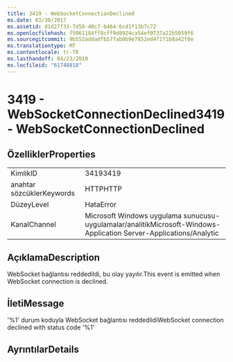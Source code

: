 ```yaml
---
title: 3419 - WebSocketConnectionDeclined
ms.date: 03/30/2017
ms.assetid: d1d27f33-7d59-40c7-b464-6cd1f13b7c72
ms.openlocfilehash: f5061184ff8cff9d8924ca54ef0737a22b5059f6
ms.sourcegitcommit: 9b552addadfb57fab0b9e7852ed4f1f1b8a42f8e
ms.translationtype: MT
ms.contentlocale: tr-TR
ms.lasthandoff: 04/23/2019
ms.locfileid: "61748818"
---
```

# <a name="3419---websocketconnectiondeclined"></a><span data-ttu-id="76160-102">3419 - WebSocketConnectionDeclined</span><span class="sxs-lookup"><span data-stu-id="76160-102">3419 - WebSocketConnectionDeclined</span></span>
## <a name="properties"></a><span data-ttu-id="76160-103">Özellikler</span><span class="sxs-lookup"><span data-stu-id="76160-103">Properties</span></span>  
  
|||  
|-|-|  
|<span data-ttu-id="76160-104">Kimlik</span><span class="sxs-lookup"><span data-stu-id="76160-104">ID</span></span>|<span data-ttu-id="76160-105">3419</span><span class="sxs-lookup"><span data-stu-id="76160-105">3419</span></span>|  
|<span data-ttu-id="76160-106">anahtar sözcükler</span><span class="sxs-lookup"><span data-stu-id="76160-106">Keywords</span></span>|<span data-ttu-id="76160-107">HTTP</span><span class="sxs-lookup"><span data-stu-id="76160-107">HTTP</span></span>|  
|<span data-ttu-id="76160-108">Düzey</span><span class="sxs-lookup"><span data-stu-id="76160-108">Level</span></span>|<span data-ttu-id="76160-109">Hata</span><span class="sxs-lookup"><span data-stu-id="76160-109">Error</span></span>|  
|<span data-ttu-id="76160-110">Kanal</span><span class="sxs-lookup"><span data-stu-id="76160-110">Channel</span></span>|<span data-ttu-id="76160-111">Microsoft Windows uygulama sunucusu-uygulamalar/analitik</span><span class="sxs-lookup"><span data-stu-id="76160-111">Microsoft-Windows-Application Server-Applications/Analytic</span></span>|  
  
## <a name="description"></a><span data-ttu-id="76160-112">Açıklama</span><span class="sxs-lookup"><span data-stu-id="76160-112">Description</span></span>  
 <span data-ttu-id="76160-113">WebSocket bağlantısı reddedildi, bu olay yayılır.</span><span class="sxs-lookup"><span data-stu-id="76160-113">This event is emitted when WebSocket connection is declined.</span></span>  
  
## <a name="message"></a><span data-ttu-id="76160-114">İleti</span><span class="sxs-lookup"><span data-stu-id="76160-114">Message</span></span>  
 <span data-ttu-id="76160-115">'%1' durum koduyla WebSocket bağlantısı reddedildi</span><span class="sxs-lookup"><span data-stu-id="76160-115">WebSocket connection declined with status code '%1'</span></span>  
  
## <a name="details"></a><span data-ttu-id="76160-116">Ayrıntılar</span><span class="sxs-lookup"><span data-stu-id="76160-116">Details</span></span>
